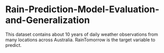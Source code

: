 # Rain-Prediction-Model-Evaluation-and-Generalization
This dataset contains about 10 years of daily weather observations from many locations across Australia. RainTomorrow is the target variable to predict.
